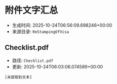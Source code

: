 # 附件文字汇总

- 生成时间: 2025-10-24T06:56:09.698246+00:00
- 来源目录: `ReStampingOfVisa`
## Checklist.pdf
- 路径: `Checklist.pdf`
- 更新: 2025-10-24T06:03:06.074589+00:00

```
[未提取到文本]
```
